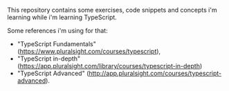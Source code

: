 This repository contains some exercises, code snippets and concepts i'm learning while i'm learning TypeScript.

Some references i'm using for that:

* "TypeScript Fundamentals" (https://www.pluralsight.com/courses/typescript),
* "TypeScript in-depth" (https://app.pluralsight.com/library/courses/typescript-in-depth)
* "TypeScript Advanced" (http://app.pluralsight.com/courses/typescript-advanced).
